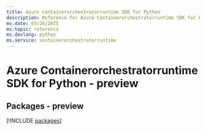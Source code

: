 ```yaml
---
title: Azure Containerorchestratorruntime SDK for Python
description: Reference for Azure Containerorchestratorruntime SDK for Python
ms.date: 03/26/2025
ms.topic: reference
ms.devlang: python
ms.service: containerorchestratorruntime
---
```

# Azure Containerorchestratorruntime SDK for Python - preview
## Packages - preview
[!INCLUDE [packages](containerorchestratorruntime-index.md)]